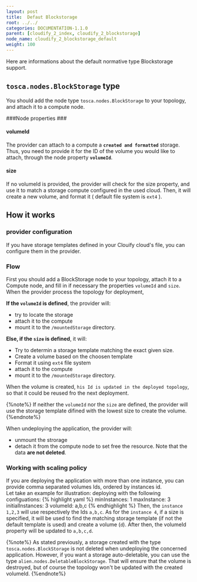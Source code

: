 ```yaml
---
layout: post
title:  Defaut Blockstorage
root: ../../
categories: DOCUMENTATION-1.1.0
parent: [cloudify_2_index, cloudify_2_blockstorage]
node_name: cloudify_2_blockstorage_default
weight: 100
---
```


Here are informations about the default normative type Blockstorage support.

## `tosca.nodes.BlockStorage` type ##
You should add the node type `tosca.nodes.BlockStorage` to your topology, and attach it to a compute node.

###Node properties ###

#### volumeId ####
The provider can attach to a compute a **`created and formatted`** storage. Thus, you need to provide it for the ID of the volume you would like to attach, through the node property **`volumeId`**.

#### size ####
If no volumeId is provided, the provider will check for the size property, and use it to match a storage compute configured in the used cloud. Then, it will create a new volume, and format it ( default file system is `ext4` ).

## How it works ##

### provider configuration ###
If you have storage templates defined in your Clouify cloud's file, you can configure them in the provider.

### Flow ###
First you should add a BlockStorage node to your topology, attach it to a Compute node, and fill in if necessary the properties `volumeId` and `size`.  
When the provider process the topology for deployment,

**If the `volumeId` is defined**, the provider will:

- try to locate the storage
- attach it to the compute
- mount it to the `/mountedStorage` directory.

**Else, if the `size` is defined**, it will:

- Try to determin a storage template matching the exact given size.
- Create a volume based on the choosen template
- Format it using `ext4` file system
- attach it to the compute
- mount it to the `/mountedStorage` directory.  

When the volume is created, `his Id is updated in the deployed topology`, so that it could be reused fro the next deployment.

{%note%}
If neither the `volumeId` nor the `size` are defined, the provider will use the storage template difined with the lowest size to create the volume.
{%endnote%}

When undeploying the application, the provider will:

- unmount the strorage
- detach it from the compute node to set free the resource. Note that the data **are not deleted**.

### Working with scaling policy ###
If you are deploying the application with more than one instance, you can provide comma separated volumes Ids, ordered by instances id.  
Let take an example for illustration: deploying with the following configuations: 
{% highlight yaml %}
minInstances: 1
maxInstance: 3
initialInstances: 3
volumeId: a,b,c
{% endhighlight %}
Then, the `instance 1,2,3` will use respectively the Ids `a,b,c`. As for the `instance 4`, if a size is specified, it will be used to find the matching storage template (if not the default template is used) and create a volume (`d`). After then, the volumeId property will be updated to `a,b,c,d`.

{%note%}
As stated previously, a storage created with the type `tosca.nodes.BlockStorage` is not deleted when undeploying the concerned application. However, if you want a storage auto-deletable, you can use the type `alien.nodes.DeletableBlockStorage`. That will ensure that the volume is destroyed, but of course the topology won't be updated with the created volumeId.
{%endnote%}
